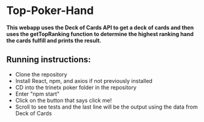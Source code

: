 # Top-Poker-Hand

**This webapp uses the Deck of Cards API to get a deck of cards and then uses the getTopRanking function to determine the highest ranking hand the cards fulfill and prints the result.**

## Running instructions:

- Clone the repository
- Install React, npm, and axios if not previously installed
- CD into the trinetx poker folder in the repository
- Enter "npm start"
- Click on the button that says click me!
- Scroll to see tests and the last line will be the output using the data from Deck of Cards

